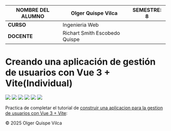 | NOMBRE DEL ALUMNO | Olger Quispe Vilca      | SEMESTRE: 8|
|-------------------|----------------------------------|-----------|
| **CURSO**        | Ingenieria Web |           |
| **DOCENTE**      | Richart Smith Escobedo Quispe      |           |


# Creando una aplicación de gestión de usuarios con Vue 3 + Vite(Individual)

<span> 
<img src="https://img.shields.io/badge/vite-%23646CFF.svg?style=for-the-badge&logo=vite&logoColor=white">
<img src="https://img.shields.io/badge/vuejs-%2335495e.svg?style=for-the-badge&logo=vuedotjs&logoColor=%234FC08D">
<img src="https://img.shields.io/badge/HTML5-E34F26?style=for-the-badge&logo=html5&logoColor=white">
<img src="https://img.shields.io/badge/CSS3-1572B6?style=for-the-badge&logo=css3&logoColor=white">
<img src="https://img.shields.io/badge/JavaScript-F7DF1E?style=for-the-badge&logo=javascript&logoColor=black">
<img src="https://img.shields.io/badge/Supabase-3ECF8E?style=for-the-badge&logo=supabase&logoColor=white">
</span> 

Practica de completar el tutorial de [construir una aplicacion para la gestion de usuarios con Vue 3 + Vite](https://supabase.com/docs/guides/getting-started/tutorials/with-vue-3?queryGroups=database-method&database-method=dashboard): 






© 2025 Olger Quispe Vilca

